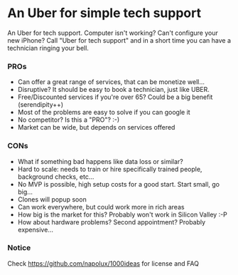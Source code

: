 # An Uber for simple tech support

An Uber for tech support. Computer isn't working? Can't configure your new iPhone? Call "Uber for tech support" and in a short time you can have a technician ringing your bell.

### PROs

* Can offer a great range of services, that can be monetize well...
* Disruptive? It should be easy to book a technician, just like UBER.
* Free/Discounted services if you're over 65? Could be a big benefit (serendipity++)
* Most of the problems are easy to solve if you can google it
* No competitor? Is this a "PRO"? :-)
* Market can be wide, but depends on services offered

### CONs

* What if something bad happens like data loss or similar?
* Hard to scale: needs to train or hire specifically trained people, background checks, etc...
* No MVP is possible, high setup costs for a good start. Start small, go big...
* Clones will popup soon
* Can work everywhere, but could work more in rich areas
* How big is the market for this? Probably won't work in Silicon Valley :-P
* How about hardware problems? Second appointment? Probably expensive...

### Notice

Check https://github.com/napolux/1000ideas for license and FAQ
